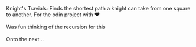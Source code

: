 Knight's Travials: Finds the shortest path a knight can take from one square to another. For the odin project with ❤
<br>
<br>
Was fun thinking of the recursion for this  
<br>
Onto the next...
